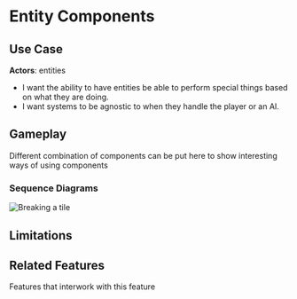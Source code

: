 # Entity Components 

## Use Case
**Actors**: entities
- I want the ability to have entities be able to perform special things based on what they are doing.
- I want systems to be agnostic to when they handle the player or an AI.

## Gameplay
Different combination of components can be put here to show interesting ways of using components

### Sequence Diagrams
![Breaking a tile](./images/destruction.png)

## Limitations

## Related Features
Features that interwork with this feature
